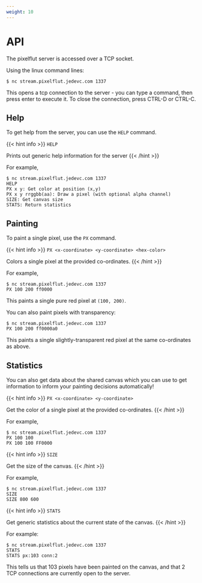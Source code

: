 ```yaml
---
weight: 10
---
```


# API

The pixelflut server is accessed over a TCP socket.

Using the linux command lines:

    $ nc stream.pixelflut.jedevc.com 1337

This opens a tcp connection to the server - you can type a command, then press
enter to execute it. To close the connection, press CTRL-D or CTRL-C.

## Help

To get help from the server, you can use the `HELP` command.

{{< hint info >}}
`HELP`

Prints out generic help information for the server
{{< /hint >}}

For example,

    $ nc stream.pixelflut.jedevc.com 1337
    HELP
    PX x y: Get color at position (x,y)
    PX x y rrggbb(aa): Draw a pixel (with optional alpha channel)
    SIZE: Get canvas size
    STATS: Return statistics

## Painting

To paint a single pixel, use the `PX` command.

{{< hint info >}}
`PX <x-coordinate> <y-coordinate> <hex-color>`

Colors a single pixel at the provided co-ordinates.
{{< /hint >}}

For example,

    $ nc stream.pixelflut.jedevc.com 1337
    PX 100 200 ff0000

This paints a single pure red pixel at `(100, 200)`.

You can also paint pixels with transparency:

    $ nc stream.pixelflut.jedevc.com 1337
    PX 100 200 ff0000a0

This paints a single slightly-transparent red pixel at the same co-ordinates as
above.

## Statistics

You can also get data about the shared canvas which you can use to get
information to inform your painting decisions automatically!

{{< hint info >}}
`PX <x-coordinate> <y-coordinate>`

Get the color of a single pixel at the provided co-ordinates.
{{< /hint >}}

For example,

    $ nc stream.pixelflut.jedevc.com 1337
    PX 100 100
    PX 100 100 FF0000

{{< hint info >}}
`SIZE`

Get the size of the canvas.
{{< /hint >}}

For example,

    $ nc stream.pixelflut.jedevc.com 1337
    SIZE
    SIZE 800 600

{{< hint info >}}
`STATS`

Get generic statistics about the current state of the canvas.
{{< /hint >}}

For example:

    $ nc stream.pixelflut.jedevc.com 1337
    STATS
    STATS px:103 conn:2

This tells us that 103 pixels have been painted on the canvas, and that 2 TCP
connections are currently open to the server.

